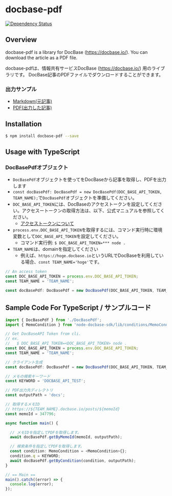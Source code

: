 # docbase-pdf

[![Dependency Status](https://beta.gemnasium.com/badges/github.com/YukiFujisawa/docbase-pdf.svg)](https://beta.gemnasium.com/projects/github.com/YukiFujisawa/docbase-pdf)

## Overview

docbase-pdf is a library for DocBase (https://docbase.io/).
You can download the article as a PDF file.

docbase-pdfは、情報共有サービスDocBase (https://docbase.io/) 用のライブラリです。
DocBase記事のPDFファイルでダウンロードすることができます。

### 出力サンプル

- [Markdown(元記事)](https://yukifujisawa.github.io/docbase-pdf/sample.md)
- [PDF(出力した記事)](https://yukifujisawa.github.io/docbase-pdf/347796_DOCBASE_API_TEST.pdf)


## Installation

```bash
$ npm install docbase-pdf --save
```

## Usage with TypeScript

### DocBasePdfオブジェクト

- `DocBasePdf`オブジェクトを使ってをDocBaseから記事を取得し、PDFを出力します
- `const docBasePdf: DocBasePdf = new DocBasePdf(DOC_BASE_API_TOKEN, TEAM_NAME);`で`DocBasePdf`オブジェクトを準備してください。
- `DOC_BASE_API_TOKEN`には、DocBaseのアクセストークンを設定してください。アクセスートークンの取得方法は、以下、公式マニュアルを参照してください。
  - [アクセストークンについて](https://help.docbase.io/posts/45703#%E3%82%A2%E3%82%AF%E3%82%BB%E3%82%B9%E3%83%88%E3%83%BC%E3%82%AF%E3%83%B3)
- `process.env.DOC_BASE_API_TOKEN`を取得するには、コマンド実行時に環境変数として`DOC_BASE_API_TOKEN`を設定してください。
    - コマンド実行例: ```$ DOC_BASE_API_TOKEN=*** node .```
- `TEAM_NAME`は、domainを指定してください
    - 例えば、`https://hoge.docbase.io`というURLでDocBaseを利用している場合、```const TEAM_NAME='hoge'```です。

```typescript
// An access token
const DOC_BASE_API_TOKEN = process.env.DOC_BASE_API_TOKEN;
const TEAM_NAME = 'TEAM_NAME';

const docBasePdf: DocBasePdf = new DocBasePdf(DOC_BASE_API_TOKEN, TEAM_NAME);
```

## Sample Code For TypeScript / サンプルコード

```typescript
import { DocBasePdf } from './DocBasePdf';
import { MemoCondition } from 'node-docbase-sdk/lib/conditions/MemoCondition';

// Get DocBaseAPI Token from cli.
// ex.
//   $ DOC_BASE_API_TOKEN=<DOC_BASE_API_TOKEN> node .
const DOC_BASE_API_TOKEN = process.env.DOC_BASE_API_TOKEN;
const TEAM_NAME = 'TEAM_NAME';

// クライアント生成
const docBasePdf: DocBasePdf = new DocBasePdf(DOC_BASE_API_TOKEN, TEAM_NAME);

// メモの検索キーワード
const KEYWORD = 'DOCBASE_API_TEST';

// PDF出力先ディレクトリ
const outputPath = 'docs';

// 取得するメモID
// https://${TEAM_NAME}.docbase.io/posts/${memoId}
const memoId = 347796;

async function main() {

  // メモIDを指定してPDFを取得します。
  await docBasePdf.getByMemoId(memoId, outputPath);

  // 検索条件を指定してPDFを取得します。
  const condition: MemoCondition = <MemoCondition>{};
  condition.q = KEYWORD;
  await docBasePdf.getByCondition(condition, outputPath);
}

// == Main ==
main().catch((error) => {
  console.log(error);
});

```
